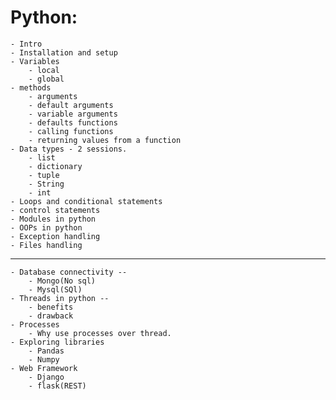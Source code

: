 # Python:
	- Intro
	- Installation and setup
	- Variables
		- local
		- global
	- methods
		- arguments
		- default arguments
		- variable arguments
		- defaults functions
		- calling functions
		- returning values from a function
	- Data types - 2 sessions.
		- list
		- dictionary
		- tuple
		- String
		- int
	- Loops and conditional statements
	- control statements
	- Modules in python
	- OOPs in python
	- Exception handling
	- Files handling
-----------------------------------------------------------
	- Database connectivity --
		- Mongo(No sql)
		- Mysql(SQl)
	- Threads in python --
		- benefits
		- drawback
	- Processes
		- Why use processes over thread.
	- Exploring libraries
		- Pandas
		- Numpy
	- Web Framework
		- Django
		- flask(REST)
